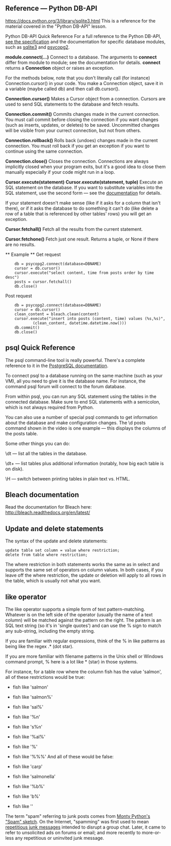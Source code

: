 ## Reference — Python DB-API
https://docs.python.org/3/library/sqlite3.html
This is a reference for the material covered in the "Python DB-API" lesson.

Python DB-API Quick Reference
For a full reference to the Python DB-API, [see the specification](https://www.python.org/dev/peps/pep-0249/) and the documentation for specific database modules, such as [sqlite3](https://docs.python.org/2/library/sqlite3.html) and [psycopg2](http://initd.org/psycopg/docs/).

**module.connect(...)**
Connect to a database. The arguments to **connect** differ from module to module; see the documentation for details. **connect** returns a **Connection** object or raises an exception.

For the methods below, note that you don't literally call (for instance) Connection.cursor() in your code. You make a Connection object, save it in a variable (maybe called db) and then call db.cursor().

**Connection.cursor()**
Makes a Cursor object from a connection. Cursors are used to send SQL statements to the database and fetch results.

**Connection.commit()**
Commits changes made in the current connection. You must call commit before closing the connection if you want changes (such as inserts, updates, or deletes) to be saved. Uncommitted changes will be visible from your currect connection, but not from others.

**Connection.rollback()**
Rolls back (undoes) changes made in the current connection. You must roll back if you get an exception if you want to continue using the same connection.

**Connection.close()**
Closes the connection. Connections are always implicitly closed when your program exits, but it's a good idea to close them manually especially if your code might run in a loop.

**Cursor.execute(statement)**
**Cursor.execute(statement, tuple)**
Execute an SQL statement on the database. If you want to substitute variables into the SQL statement, use the second form — see the [documentation](http://initd.org/psycopg/docs/usage.html#query-parameters) for details.

If your statement doesn't make sense (like if it asks for a column that isn't there), or if it asks the database to do something it can't do (like delete a row of a table that is referenced by other tables' rows) you will get an exception.

**Cursor.fetchall()**
Fetch all the results from the current statement.

**Cursor.fetchone()**
Fetch just one result. Returns a tuple, or None if there are no results.

** Example **
Get request
```
    db = psycopg2.connect(database=DBNAME)
    cursor = db.cursor()
    cursor.execute("select content, time from posts order by time desc")
    posts = cursor.fetchall()
    db.close()
```
Post request
```
    db = psycopg2.connect(database=DBNAME)
    cursor = db.cursor()
    clean_content = bleach.clean(content)
    cursor.execute("insert into posts (content, time) values (%s,%s)",
            (clean_content, datetime.datetime.now()))
    db.commit()
    db.close()
```

## psql Quick Reference
The psql command-line tool is really powerful. There's a complete reference to it in the [PostgreSQL documentation](http://www.postgresql.org/docs/9.4/static/app-psql.html).

To connect psql to a database running on the same machine (such as your VM), all you need to give it is the database name. For instance, the command psql forum will connect to the forum database.

From within psql, you can run any SQL statement using the tables in the connected database. Make sure to end SQL statements with a semicolon, which is not always required from Python.

You can also use a number of special psql commands to get information about the database and make configuration changes. The \d posts command shown in the video is one example — this displays the columns of the posts table.

Some other things you can do:

\dt — list all the tables in the database.

\dt+ — list tables plus additional information (notably, how big each table is on disk).

\H — switch between printing tables in plain text vs. HTML.

## Bleach documentation
Read the documentation for Bleach here: http://bleach.readthedocs.org/en/latest/

## Update and delete statements
The syntax of the update and delete statements:

```
update table set column = value where restriction;
delete from table where restriction;
```

The where restriction in both statements works the same as in select and supports the same set of operators on column values. In both cases, if you leave off the where restriction, the update or deletion will apply to all rows in the table, which is usually not what you want.

## like operator
The like operator supports a simple form of text pattern-matching. Whatever is on the left side of the operator (usually the name of a text column) will be matched against the pattern on the right. The pattern is an SQL text string (so it's in 'single quotes') and can use the % sign to match any sub-string, including the empty string.

If you are familiar with regular expressions, think of the % in like patterns as being like the regex .* (dot star).

If you are more familiar with filename patterns in the Unix shell or Windows command prompt, % here is a lot like * (star) in those systems.

For instance, for a table row where the column fish has the value 'salmon', all of these restrictions would be true:

- fish like 'salmon'
- fish like 'salmon%'
- fish like 'sal%'
- fish like '%n'
- fish like 's%n'
- fish like '%al%'
- fish like '%'
- fish like '%%%'
And all of these would be false:

- fish like 'carp'
- fish like 'salmonella'
- fish like '%b%'
- fish like 'b%'
- fish like ''

The term "spam" referring to junk posts comes from [Monty Python's "Spam" sketch](https://www.youtube.com/watch?v=anwy2MPT5RE). On the Internet, "spamming" was first used to mean [repetitious junk messages](http://www.templetons.com/brad/spamterm.html) intended to disrupt a group chat. Later, it came to refer to unsolicited ads on forums or email; and more recently to more-or-less any repetitious or uninvited junk message.
